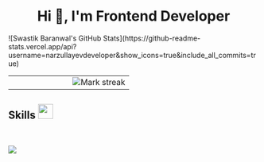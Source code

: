<h1 align="center">Hi 👋, I'm Frontend Developer</h1>
![Swastik Baranwal's GitHub Stats](https://github-readme-stats.vercel.app/api?username=narzullayevdeveloper&show_icons=true&include_all_commits=true)
<table border="0" align="center">
<tr border="0">
<td width="50%" align="center">
</td>
<td width="50%" align="center">
  <img  title="🔥 Get streak stats for your profile at git.io/streak-stats" alt="Mark streak" src="https://github-readme-streak-stats.herokuapp.com/?user=mark123jesper&theme=dark&hide_border=true" />
  </td>
</tr>
</table>
<h2>Skills <img src="https://media.giphy.com/media/iY8CRBdQXODJSCERIr/giphy.gif" width="30px">&nbsp;</h2> 
<br />
<p align="left">
  <a href="https://skillicons.dev">
    <img src="https://skillicons.dev/icons?i=html,css,sass,tailwind,js,ts,react,redux,nextjs,firebase&perline=14" />
  </a>
</p>
